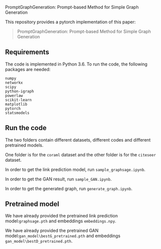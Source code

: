 PromptGraphGeneration: Prompt-based Method for Simple Graph Generation

This repository provides a pytorch implementation of this paper:
> PromptGraphGeneration: Prompt-based Method for Simple Graph Generation


## Requirements

The code is implemented in Python 3.6. To run the code, the following packages are needed:

```
numpy
networkx
scipy
python-igraph
powerlaw
scikit-learn
matplotlib
pytorch
statsmodels
```

## Run the code
 
The two folders contain different datasets, different codes and different pretrained models.

One folder is for the `coraml` dataset and the other folder is for the `citeseer` dataset.
 
In order to get the link prediction model, run `sample_graphsage.ipynb`. 

In order to get the GAN result, run `sample_GAN.ipynb`.

In order to get the generated graph, run `generate_graph.ipynb`.

## Pretrained model

We have already provided the pretrained link prediction model:`graphsage.pth` and embeddings `embeddings.npy`.

We have already provided the pretrained GAN model:`gan_model\bestG_pretrained.pth` and embeddings `gan_model\bestD_pretrained.pth`.

